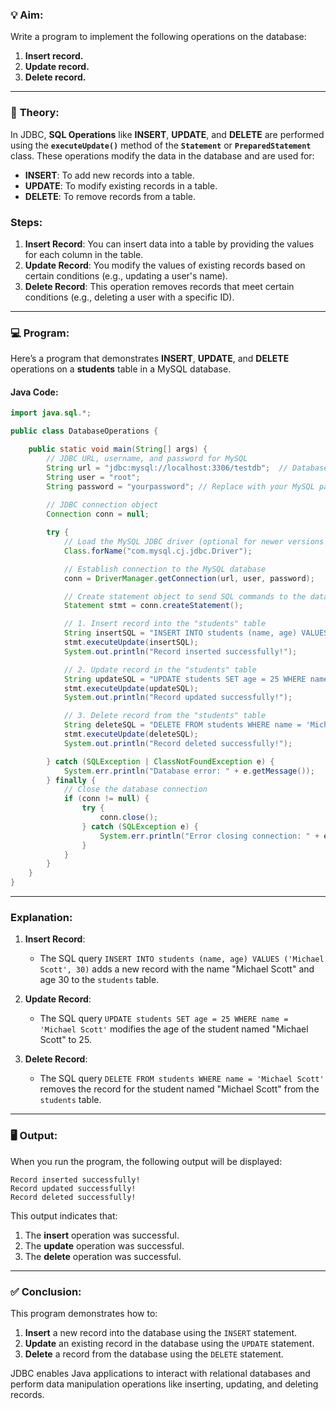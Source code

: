 
### 💡 **Aim:**
Write a program to implement the following operations on the database:
1. **Insert record.**
2. **Update record.**
3. **Delete record.**

---

### 📘 **Theory:**

In JDBC, **SQL Operations** like **INSERT**, **UPDATE**, and **DELETE** are performed using the **`executeUpdate()`** method of the **`Statement`** or **`PreparedStatement`** class. These operations modify the data in the database and are used for:
- **INSERT**: To add new records into a table.
- **UPDATE**: To modify existing records in a table.
- **DELETE**: To remove records from a table.

### Steps:
1. **Insert Record**: You can insert data into a table by providing the values for each column in the table.
2. **Update Record**: You modify the values of existing records based on certain conditions (e.g., updating a user's name).
3. **Delete Record**: This operation removes records that meet certain conditions (e.g., deleting a user with a specific ID).

---

### 💻 **Program:**

Here’s a program that demonstrates **INSERT**, **UPDATE**, and **DELETE** operations on a **students** table in a MySQL database.

#### **Java Code:**

```java
import java.sql.*;

public class DatabaseOperations {

    public static void main(String[] args) {
        // JDBC URL, username, and password for MySQL
        String url = "jdbc:mysql://localhost:3306/testdb";  // Database name is testdb
        String user = "root";
        String password = "yourpassword"; // Replace with your MySQL password
        
        // JDBC connection object
        Connection conn = null;

        try {
            // Load the MySQL JDBC driver (optional for newer versions of JDBC)
            Class.forName("com.mysql.cj.jdbc.Driver");

            // Establish connection to the MySQL database
            conn = DriverManager.getConnection(url, user, password);

            // Create statement object to send SQL commands to the database
            Statement stmt = conn.createStatement();

            // 1. Insert record into the "students" table
            String insertSQL = "INSERT INTO students (name, age) VALUES ('Michael Scott', 30)";
            stmt.executeUpdate(insertSQL);
            System.out.println("Record inserted successfully!");

            // 2. Update record in the "students" table
            String updateSQL = "UPDATE students SET age = 25 WHERE name = 'Michael Scott'";
            stmt.executeUpdate(updateSQL);
            System.out.println("Record updated successfully!");

            // 3. Delete record from the "students" table
            String deleteSQL = "DELETE FROM students WHERE name = 'Michael Scott'";
            stmt.executeUpdate(deleteSQL);
            System.out.println("Record deleted successfully!");

        } catch (SQLException | ClassNotFoundException e) {
            System.err.println("Database error: " + e.getMessage());
        } finally {
            // Close the database connection
            if (conn != null) {
                try {
                    conn.close();
                } catch (SQLException e) {
                    System.err.println("Error closing connection: " + e.getMessage());
                }
            }
        }
    }
}
```

---

### **Explanation:**

1. **Insert Record**:
   - The SQL query `INSERT INTO students (name, age) VALUES ('Michael Scott', 30)` adds a new record with the name "Michael Scott" and age 30 to the `students` table.
   
2. **Update Record**:
   - The SQL query `UPDATE students SET age = 25 WHERE name = 'Michael Scott'` modifies the age of the student named "Michael Scott" to 25.
   
3. **Delete Record**:
   - The SQL query `DELETE FROM students WHERE name = 'Michael Scott'` removes the record for the student named "Michael Scott" from the `students` table.

---

### 🖥️ **Output:**

When you run the program, the following output will be displayed:

```
Record inserted successfully!
Record updated successfully!
Record deleted successfully!
```

This output indicates that:
1. The **insert** operation was successful.
2. The **update** operation was successful.
3. The **delete** operation was successful.

---

### ✅ **Conclusion:**

This program demonstrates how to:
1. **Insert** a new record into the database using the `INSERT` statement.
2. **Update** an existing record in the database using the `UPDATE` statement.
3. **Delete** a record from the database using the `DELETE` statement.

JDBC enables Java applications to interact with relational databases and perform data manipulation operations like inserting, updating, and deleting records.
